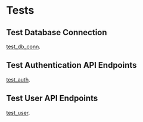 # Tests

## Test Database Connection

[test_db_conn](tests/db_connection.md).

## Test Authentication API Endpoints

[test_auth](tests/api_auth.md).

## Test User API Endpoints

[test_user](tests/api_users.md).

